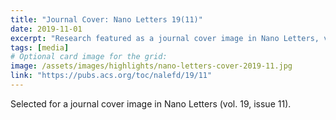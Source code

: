```yaml
---
title: "Journal Cover: Nano Letters 19(11)"
date: 2019-11-01
excerpt: "Research featured as a journal cover image in Nano Letters, volume 19, issue 11."
tags: [media]
# Optional card image for the grid:
image: /assets/images/highlights/nano-letters-cover-2019-11.jpg
link: "https://pubs.acs.org/toc/nalefd/19/11"
---
```


Selected for a journal cover image in Nano Letters (vol. 19, issue 11).
